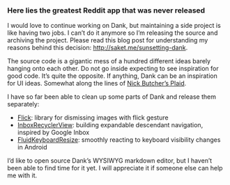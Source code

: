 ### Here lies the greatest Reddit app that was never released

I would love to continue working on Dank, but maintaining a side project is like having two jobs. I can’t do it anymore so I’m releasing the source and archiving the project. Please read this blog post for understanding my reasons behind this decision: http://saket.me/sunsetting-dank.

The source code is a gigantic mess of a hundred different ideas barely hanging onto each other. Do not go inside expecting to see inspiration for good code. It’s quite the opposite. If anything, Dank can be an inspiration for UI ideas. Somewhat along the lines of [Nick Butcher’s Plaid](https://github.com/nickbutcher/plaid).

I have so far been able to clean up some parts of Dank and release them separately:

* [Flick](https://saket.me/flick-dismissible-images/): library for dismissing images with flick gesture
* [InboxRecyclerView](https://saket.me/inboxrecyclerview/): building expandable descendant navigation, inspired by Google Inbox
* [FluidKeyboardResize](https://saket.me/smoothly-reacting-to-keyboard/): smoothly reacting to keyboard visibility changes in Android

I’d like to open source Dank’s WYSIWYG markdown editor, but I haven’t been able to find time for it yet. I will appreciate it if someone else can help me with it.
